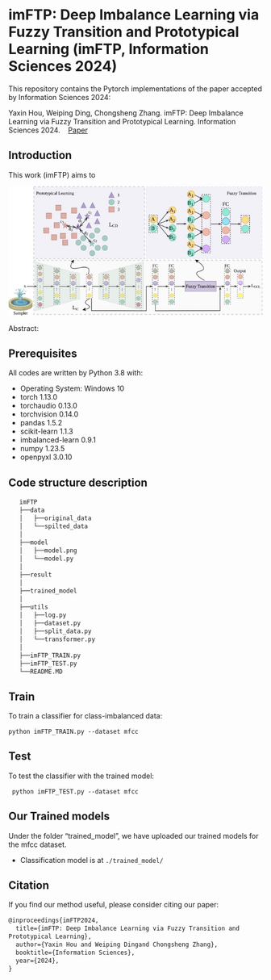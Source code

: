 # imFTP: Deep Imbalance Learning via Fuzzy Transition and Prototypical Learning (imFTP, Information Sciences 2024)

This repository contains the Pytorch implementations of the paper accepted by Information Sciences 2024:

Yaxin Hou, Weiping Ding, Chongsheng Zhang. imFTP: Deep Imbalance Learning via Fuzzy Transition and Prototypical Learning. Information Sciences 2024. &nbsp; &nbsp;[Paper](https://www.sciencedirect.com/science/article/pii/S002002552400985X?via%3Dihub)

## Introduction
 
This work (imFTP) aims to 

![image](model/model.jpg)

Abstract: 

## Prerequisites

All codes are written by Python 3.8 with:

* Operating System: Windows 10
* torch              1.13.0
* torchaudio         0.13.0
* torchvision        0.14.0
* pandas             1.5.2
* scikit-learn       1.1.3
* imbalanced-learn   0.9.1
* numpy              1.23.5
* openpyxl           3.0.10

## Code structure description

```
   imFTP
   ├──data
   │   ├──original_data  
   │   └──spilted_data
   │
   ├──model
   │   ├──model.png
   │   └──model.py
   │
   ├──result
   │
   ├──trained_model
   │   
   ├──utils
   │   ├──log.py
   │   ├──dataset.py
   │   ├──split_data.py
   │   └──transformer.py 
   │
   ├──imFTP_TRAIN.py
   ├──imFTP_TEST.py
   └──README.MD
```   
  
## Train
  
  To train a classifier for class-imbalanced data:

   ```
   python imFTP_TRAIN.py --dataset mfcc
   ```
  
## Test
 
  To test the classifier with the trained model:

  ```
   python imFTP_TEST.py --dataset mfcc
   ```

## Our Trained models
Under the folder “trained_model”, we have uploaded our trained models for the mfcc dataset.

*  Classification model is at `./trained_model/`

## Citation

If you find our method useful, please consider citing our paper:

  ```
  @inproceedings{imFTP2024,
    title={imFTP: Deep Imbalance Learning via Fuzzy Transition and Prototypical Learning},
    author={Yaxin Hou and Weiping Dingand Chongsheng Zhang},
    booktitle={Information Sciences},
    year={2024},
  }
  ```
